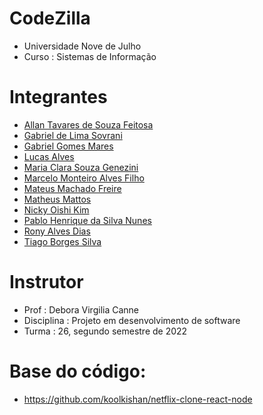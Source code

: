 # CodeZilla

* Universidade Nove de Julho
* Curso : Sistemas de Informação

# Integrantes 

* [Allan Tavares de Souza Feitosa](https://github.com/SouzaAllan)
* [Gabriel de Lima Sovrani](https://github.com/GabrielSovrani)
* [Gabriel Gomes Mares](https://github.com/gabrielggm)
* [Lucas Alves](https://github.com/)
* [Maria Clara Souza Genezini](https://github.com/MariaGenezini)
* [Marcelo Monteiro Alves Filho](https://github.com/)
* [Mateus Machado Freire](https://github.com/mateusmachaf1)
* [Matheus Mattos](https://github.com/omatheusmattos)
* [Nicky Oishi Kim](https://github.com/nickyokim)
* [Pablo Henrique da Silva Nunes](https://github.com/Pxbl1)
* [Rony Alves Dias](https://github.com/)
* [Tiago Borges Silva](https://github.com/TiagoBSilvaUNI9)

# Instrutor

* Prof : Debora Virgilia Canne
* Disciplina : Projeto em desenvolvimento de software
* Turma : 26, segundo semestre de 2022

# Base do código:

* https://github.com/koolkishan/netflix-clone-react-node
